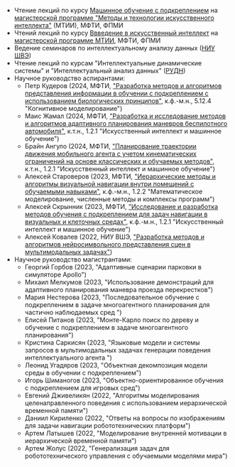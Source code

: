 * Чтение лекций по курсу <a href='http://rairi.ru/wiki/index.php/Машинное_обучение_с_подкреплением'>Машинное обучение с подкреплением</a> на <a href='http://rairi.ru/wiki/index.php/Магистерская_программа_МТИИ'>магистерской программе "Методы и технологии искусственного интеллекта"</a> (МТИИ), МФТИ, ФПМИ
* Чтений лекций по курсу <a href='http://rairi.ru/wiki/index.php/Введение_в_методы_искусственного_интеллекта'>Ввведение в искусственный интеллект</a> на <a href='http://rairi.ru/wiki/index.php/Магистерская_программа_МТИИ'>магистерской программе МТИИ</a>, МФТИ, ФПМИ
* Ведение семинаров по интеллектуальному анализу данных (<a href='https://www.hse.ru/en/'>НИУ ШВЭ</a>)
* Чтение лекций по курсам "Интеллектуальные динамические системы" и "Интеллектуальный анализ данных" (<a href='https://eng.rudn.ru'>РУДН</a>)
* Научное руководство аспирантами:
  - Петр Кудеров (2024, МФТИ, <a href='https://mipt.ru/institute/departments/dissertatio/soiskateli/fm/kuderov-petr-viktorovich'>"Разработка методов и алгоритмов представления информации в обучении с подкреплением с использованием биологических принципов"</a>, к.ф.-м.н., 5.12.4 "Когнитивное моделирование")
  - Маис Жамал (2024, МФТИ, <a href='https://mipt.ru/institute/departments/dissertatio/soiskateli/tn/zhamal-mais'>"Разработка и исследование методов и алгоритмов адаптивного планирования маневров беспилотного автомобиля"</a>, к.т.н., 1.2.1 "Искусственный интеллект и машинное обучение")
  - Брайн Ангуло (2024, МФТИ, <a href='https://mipt.ru/institute/departments/dissertatio/soiskateli/tn/angulo-yauri-brian-florian'>"Планирование траектории движения мобильного агента с учетом кинематических ограничений на основе классических и обучаемых методов"</a>, к.т.н., 1.2.1 "Искусственный интеллект и машинное обучение")
  - Алексей Староверов (2023, МФТИ, <a href='https://mipt.ru/education/post-graduate/staroverov-aleksey-vitalevich.php'>"Иерархические методы и алгоритмы визуальной навигации внутри помещений с обучаемыми навыками"</a>, к.ф.-м.н., 1.2.2 "Математическое моделирование, численные методы и комплексы программ")
  - Алексей Скрынник (2023, МФТИ, <a href='https://mipt.ru/education/post-graduate/skrynnik-aleksey-aleksandrovich.php'>"Исследование и разработка методов обучения с подкреплением для задач навигации в визуальных и клеточных средах"</a>, к.ф.-м.н., 1.2.1 "Искусственный интеллект и машинное обучение")
  - Алексей Ковалев (2022, НИУ ВШЭ, <a href='https://www.hse.ru/sci/diss/682448753'>"Разработка методов и алгоритмов нейросимвольного представления сцен в мультимодальных задачах"</a>)
* Научное руководство магистрантами:
  - Георгий Горбов (2023, "Адаптивные сценарии парковки в симуляторе Apollo")
  - Михаил Мелкумов (2023, "Использование демонстраций для адаптивного планирования маневра проезда перекрестков")
  - Мария Нестерова (2023, "Последовательное обучение с подкреплением в задаче многоагентного планирования для частично наблюдаемых сред ")
  - Елисей Питанов (2023, "Монте-Карло поиск по дереву и обучение с подкреплением в задаче многоагентного планирования")
  - Кристина Саркисян (2023, "Языковые модели и системы запросов в мультимодальных задачах генерации поведения интеллектуального агента ")
  - Леонид Угадяров (2023, "Объектная декомпозиция модели среды в обучении с подкреплением")
  - Игорь Шиманогов (2023, "Объектно-ориентированное обучения с подкреплением для игровых сред")
  - Евгений Дживеликян (2022, "Алгоритмы моделирования целенаправленного поведения с использованием иерархической временной памяти")
  - Даниил Кириленко (2022, "Ответы на вопросы по изображениям для задачи навигации робототехнических платформ")
  - Артем Латышев (2022, "Моделирование внутренней мотивации в иерархической временной памяти")
  - Артем Жолус (2022, "Генерализация задач для робототехнического управления с обучаемыми моделями мира")

